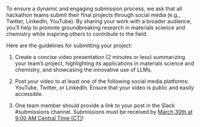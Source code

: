 To ensure a dynamic and engaging submission process, we ask that all hackathon teams submit their final projects through social media (e.g., Twitter, LinkedIn, YouTube). 
By sharing your work with a broader audience, you’ll help to promote groundbreaking research in materials science and chemistry while inspiring others to contribute to the field.

Here are the guidelines for submitting your project:

1. Create a concise video presentation (2 minutes or less) summarizing your team’s project, highlighting its applications in materials science and chemistry, and showcasing the innovative use of LLMs.

2. Post your video to at least one of the following social media platforms: YouTube, Twitter, or LinkedIn. Ensure that your video is public and easily accessible.

3. One team member should provide a link to your post in the Slack #submissions channel. Submissions must be received by [March 30th at 9:00 AM Central Time (CT)](https://everytimezone.com/s/709a24e0)!